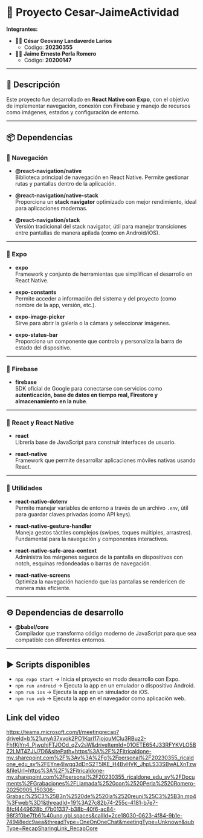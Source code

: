 # 📱 Proyecto Cesar-JaimeActividad

**Integrantes:**  
- 👨‍💻 **César Geovany Landaverde Larios**  
  - Código: **20230355**  
- 👨‍💻 **Jaime Ernesto Perla Romero**  
  - Código: **20200147**

---

## 🚀 Descripción
Este proyecto fue desarrollado en **React Native con Expo**, con el objetivo de implementar navegación, conexión con Firebase y manejo de recursos como imágenes, estados y configuración de entorno.  

---

## 📦 Dependencias

### 📌 Navegación
- **@react-navigation/native**  
  Biblioteca principal de navegación en React Native. Permite gestionar rutas y pantallas dentro de la aplicación.  

- **@react-navigation/native-stack**  
  Proporciona un **stack navigator** optimizado con mejor rendimiento, ideal para aplicaciones modernas.  

- **@react-navigation/stack**  
  Versión tradicional del stack navigator, útil para manejar transiciones entre pantallas de manera apilada (como en Android/iOS).  

---

### 📌 Expo
- **expo**  
  Framework y conjunto de herramientas que simplifican el desarrollo en React Native.  

- **expo-constants**  
  Permite acceder a información del sistema y del proyecto (como nombre de la app, versión, etc.).  

- **expo-image-picker**  
  Sirve para abrir la galería o la cámara y seleccionar imágenes.  

- **expo-status-bar**  
  Proporciona un componente que controla y personaliza la barra de estado del dispositivo.  

---

### 📌 Firebase
- **firebase**  
  SDK oficial de Google para conectarse con servicios como **autenticación, base de datos en tiempo real, Firestore y almacenamiento en la nube**.  

---

### 📌 React y React Native
- **react**  
  Librería base de JavaScript para construir interfaces de usuario.  

- **react-native**  
  Framework que permite desarrollar aplicaciones móviles nativas usando React.  

---

### 📌 Utilidades
- **react-native-dotenv**  
  Permite manejar variables de entorno a través de un archivo `.env`, útil para guardar claves privadas (como API keys).  

- **react-native-gesture-handler**  
  Maneja gestos táctiles complejos (swipes, toques múltiples, arrastres). Fundamental para la navegación y componentes interactivos.  

- **react-native-safe-area-context**  
  Administra los márgenes seguros de la pantalla en dispositivos con notch, esquinas redondeadas o barras de navegación.  

- **react-native-screens**  
  Optimiza la navegación haciendo que las pantallas se rendericen de manera más eficiente.  

---

## ⚙️ Dependencias de desarrollo
- **@babel/core**  
  Compilador que transforma código moderno de JavaScript para que sea compatible con diferentes entornos.  

---

## ▶️ Scripts disponibles
- `npx expo start` → Inicia el proyecto en modo desarrollo con Expo.  
- `npm run android` → Ejecuta la app en un emulador o dispositivo Android.  
- `npm run ios` → Ejecuta la app en un simulador de iOS.  
- `npm run web` → Ejecuta la app en el navegador como aplicación web.

## Link del video
https://teams.microsoft.com/l/meetingrecap?driveId=b%21unyA37xvok2PO1KqrI17iojouMClu3RBuz2-FhfKjYn4_PjwphjFTJOOd_qZy2sW&driveItemId=01OETE654J33RFYKVLO5BZ2LMT4ZJIJ7D6&sitePath=https%3A%2F%2Fitricaldone-my.sharepoint.com%2F%3Av%3A%2Fg%2Fpersonal%2F20230355_ricaldone_edu_sv%2FEYne4lwqq3dDnS2T5lKE_H4BvHVK_JhpLS33SBwALXnTzw&fileUrl=https%3A%2F%2Fitricaldone-my.sharepoint.com%2Fpersonal%2F20230355_ricaldone_edu_sv%2FDocuments%2FGrabaciones%2FLlamada%2520con%2520Perla%2520Romero-20250905_150306-Grabaci%25C3%25B3n%2520de%2520la%2520reuni%25C3%25B3n.mp4%3Fweb%3D1&threadId=19%3A27c82b74-255c-4181-b7e7-8fcf4449628b_f7b01337-b38b-40f6-ac84-98f3f0be7fb6%40unq.gbl.spaces&callId=2ce18030-0623-4f84-9b1e-74948edc9aea&threadType=OneOnOneChat&meetingType=Unknown&subType=RecapSharingLink_RecapCore


